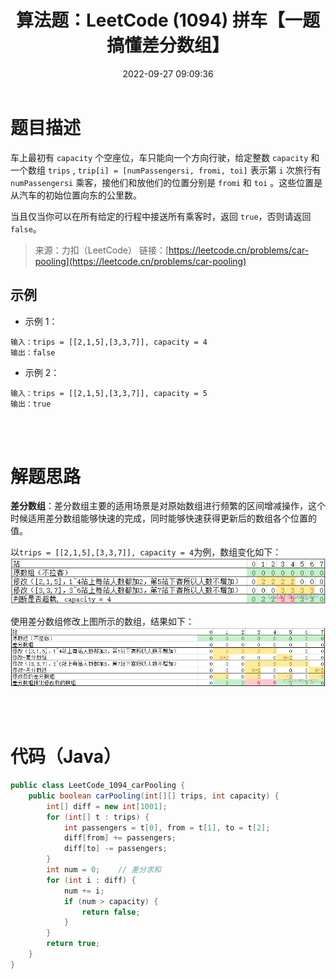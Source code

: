 ﻿---
title: 算法题：LeetCode (1094) 拼车【一题搞懂差分数组】                                                       
date: 2022-09-27 09:09:36
copyright: true
tags: [算法题, Java]
categories:
- 技术笔记
- 算法题
---            

# 题目描述

车上最初有 `capacity` 个空座位，车只能向一个方向行驶，给定整数 `capacity` 和一个数组 `trips` ,  `trip[i] = [numPassengersi, fromi, toi]` 表示第 `i` 次旅行有 `numPassengersi` 乘客，接他们和放他们的位置分别是 `fromi` 和 `toi` 。这些位置是从汽车的初始位置向东的公里数。

当且仅当你可以在所有给定的行程中接送所有乘客时，返回 `true`，否则请返回 `false`。                                                                                                     

> 来源：力扣（LeetCode） 
> 链接：[https://leetcode.cn/problems/car-pooling](https://leetcode.cn/problems/car-pooling)


## 示例

* 示例 1：

```shell
输入：trips = [[2,1,5],[3,3,7]], capacity = 4
输出：false
```

* 示例 2：

```shell
输入：trips = [[2,1,5],[3,3,7]], capacity = 5
输出：true
```


<br /> <br /> 

# 解题思路

**差分数组**：差分数组主要的适用场景是对原始数组进行频繁的区间增减操作，这个时候适用差分数组能够快速的完成，同时能够快速获得更新后的数组各个位置的值。

以`trips = [[2,1,5],[3,3,7]], capacity = 4`为例，数组变化如下：
![乘客情况](/images/算法题_拼车/乘客情况.png)


使用差分数组修改上图所示的数组，结果如下：
![修改为差分数组](/images/算法题_拼车/修改为差分数组.png)


<br /> <br /> 
# 代码（Java）

```java
public class LeetCode_1094_carPooling {
    public boolean carPooling(int[][] trips, int capacity) {
        int[] diff = new int[1001];
        for (int[] t : trips) {
            int passengers = t[0], from = t[1], to = t[2];
            diff[from] += passengers;
            diff[to] -= passengers;
        }
        int num = 0;    // 差分求和
        for (int i : diff) {
            num += i;
            if (num > capacity) {
                return false;
            }
        }
        return true;
    }
}

```

<br/><br/><br/><br/>